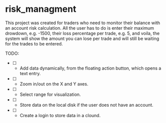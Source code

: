 # risk_managment

This project was created for traders who need to monitor their balance with an account risk calculation. All the user has to do is enter their maximum drowdown, e.g. -1500, their loss percentage per trade, e.g. 5, and voila, the system will show the amount you can lose per trade and will still be waiting for the trades to be entered.

TODO:
  - [ ] - Add data dynamically, from the floating action button, which opens a text entry.
  - [ ] - Zoom in/out on the X and Y axes.
  - [ ] - Select range for visualization.
  - [ ] - Store data on the local disk if the user does not have an account.
  - [ ] - Create a login to store data in a clound.
